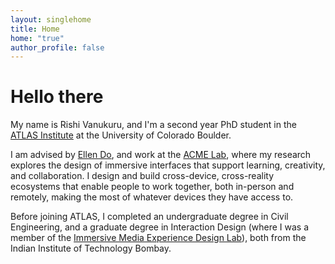 ```yaml
---
layout: singlehome
title: Home
home: "true"
author_profile: false
---
```


# Hello there

My name is Rishi Vanukuru, and I'm a second year PhD student in the [ATLAS Institute](https://www.colorado.edu/atlas/) at the University of Colorado Boulder. 

I am advised by [Ellen Do](https://www.colorado.edu/atlas/ellen-yi-luen-do), and work at the [ACME Lab](https://www.colorado.edu/atlas/acme-lab), where my research explores the design of immersive interfaces that support learning, creativity, and collaboration. I design and build cross-device, cross-reality ecosystems that enable people to work together, both in-person and remotely, making the most of whatever devices they have access to.

Before joining ATLAS, I completed an undergraduate degree in Civil Engineering, and a graduate degree in Interaction Design (where I was a member of the [Immersive Media Experience Design Lab](https://imxd.in)), both from the Indian Institute of Technology Bombay.
